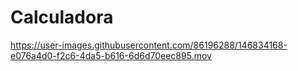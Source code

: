 # Calculadora 



https://user-images.githubusercontent.com/86196288/146834168-e076a4d0-f2c6-4da5-b616-6d6d70eec895.mov

